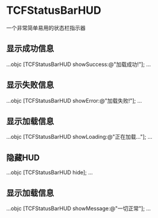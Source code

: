 # TCFStatusBarHUD
一个非常简单易用的状态栏指示器
## 显示成功信息
...objc
    [TCFStatusBarHUD showSuccess:@"加载成功!"];
...
## 显示失败信息
...objc
    [TCFStatusBarHUD showError:@"加载失败!"];
...

## 显示加载信息
...objc
    [TCFStatusBarHUD showLoading:@"正在加载..."];
...

## 隐藏HUD
...objc
   [TCFStatusBarHUD hide];
... 

## 显示加载信息
...objc
    [TCFStatusBarHUD showMessage:@"一切正常"];
...
